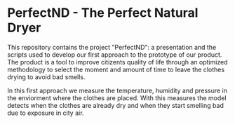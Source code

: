# PerfectND - The Perfect Natural Dryer
This repository contains the project "PerfectND": a presentation and the scripts used to develop our first approach to the prototype of our product. The product is a tool to improve citizents quality of life through an optimized methodology to select the moment and amount of time to leave the clothes drying to avoid bad smells.

In this first approach we measure the temperature, humidity and pressure in the enviorment where the clothes are placed. With this measures the model detects when the clothes are already dry and when they start smelling bad due to exposure in city air. 
